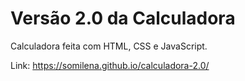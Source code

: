 # Versão 2.0 da Calculadora

Calculadora feita com HTML, CSS e JavaScript.


Link: https://somilena.github.io/calculadora-2.0/
